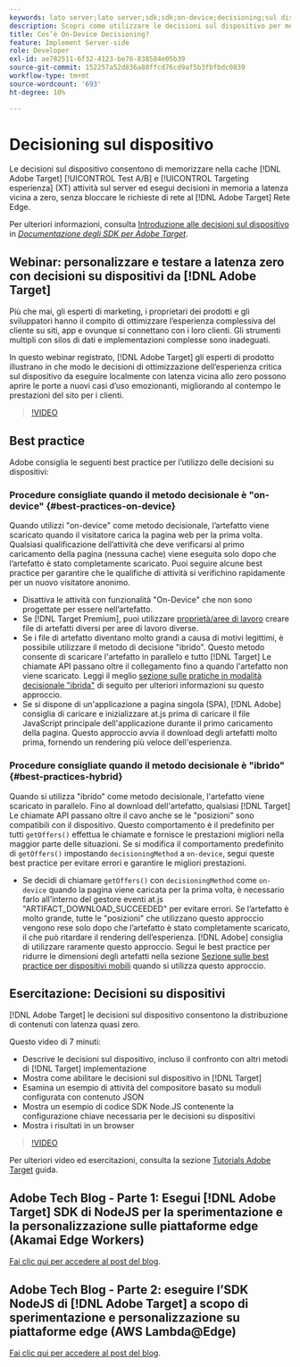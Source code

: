 ```yaml
---
keywords: lato server;lato server;sdk;sdk;on-device;decisioning;sul dispositivo;ondevice;latenza zero;latenza;vicino a zero;node.js
description: Scopri come utilizzare le decisioni sul dispositivo per memorizzare in cache il tuo [!DNL Target] Attività A/B e MVT sul server per eseguire decisioni in memoria a latenza quasi zero.
title: Cos’è On-Device Decisioning?
feature: Implement Server-side
role: Developer
exl-id: ae782511-6f32-4123-be76-838584e05b39
source-git-commit: 152257a52d836a88ffcd76cd9af5b3fbfbdc0839
workflow-type: tm+mt
source-wordcount: '693'
ht-degree: 10%

---
```


# Decisioning sul dispositivo

Le decisioni sul dispositivo consentono di memorizzare nella cache [!DNL Adobe Target] [!UICONTROL Test A/B] e [!UICONTROL Targeting esperienza] (XT) attività sul server ed esegui decisioni in memoria a latenza vicina a zero, senza bloccare le richieste di rete al [!DNL Adobe Target] Rete Edge.

Per ulteriori informazioni, consulta [Introduzione alle decisioni sul dispositivo](https://adobetarget-sdks.gitbook.io/docs/on-device-decisioning/introduction-to-on-device-decisioning) in *[Documentazione degli SDK per Adobe Target](https://adobetarget-sdks.gitbook.io/docs/)*.

## Webinar: personalizzare e testare a latenza zero con decisioni su dispositivi da [!DNL Adobe Target]

Più che mai, gli esperti di marketing, i proprietari dei prodotti e gli sviluppatori hanno il compito di ottimizzare l’esperienza complessiva del cliente su siti, app e ovunque si connettano con i loro clienti. Gli strumenti multipli con silos di dati e implementazioni complesse sono inadeguati.

In questo webinar registrato, [!DNL Adobe Target] gli esperti di prodotto illustrano in che modo le decisioni di ottimizzazione dell’esperienza critica sul dispositivo da eseguire localmente con latenza vicina allo zero possono aprire le porte a nuovi casi d’uso emozionanti, migliorando al contempo le prestazioni del sito per i clienti.

>[!VIDEO](https://video.tv.adobe.com/v/328148)

## Best practice

Adobe consiglia le seguenti best practice per l’utilizzo delle decisioni su dispositivi:

### Procedure consigliate quando il metodo decisionale è &quot;on-device&quot; {#best-practices-on-device}

Quando utilizzi &quot;on-device&quot; come metodo decisionale, l’artefatto viene scaricato quando il visitatore carica la pagina web per la prima volta. Qualsiasi qualificazione dell’attività che deve verificarsi al primo caricamento della pagina (nessuna cache) viene eseguita solo dopo che l’artefatto è stato completamente scaricato. Puoi seguire alcune best practice per garantire che le qualifiche di attività si verifichino rapidamente per un nuovo visitatore anonimo.

* Disattiva le attività con funzionalità &quot;On-Device&quot; che non sono progettate per essere nell’artefatto.
* Se [!DNL Target Premium], puoi utilizzare [proprietà/aree di lavoro](/help/main/administrating-target/c-user-management/property-channel/property-channel.md) creare file di artefatti diversi per aree di lavoro diverse.
* Se i file di artefatto diventano molto grandi a causa di motivi legittimi, è possibile utilizzare il metodo di decisione &quot;ibrido&quot;. Questo metodo consente di scaricare l&#39;artefatto in parallelo e tutto [!DNL Target] Le chiamate API passano oltre il collegamento fino a quando l&#39;artefatto non viene scaricato. Leggi il meglio [sezione sulle pratiche in modalità decisionale &quot;ibrida&quot;](#best-practices-hybrid) di seguito per ulteriori informazioni su questo approccio.
* Se si dispone di un&#39;applicazione a pagina singola (SPA), [!DNL Adobe] consiglia di caricare e inizializzare at.js prima di caricare il file JavaScript principale dell&#39;applicazione durante il primo caricamento della pagina. Questo approccio avvia il download degli artefatti molto prima, fornendo un rendering più veloce dell&#39;esperienza.

### Procedure consigliate quando il metodo decisionale è &quot;ibrido&quot; {#best-practices-hybrid}

Quando si utilizza &quot;ibrido&quot; come metodo decisionale, l&#39;artefatto viene scaricato in parallelo. Fino al download dell&#39;artefatto, qualsiasi [!DNL Target] Le chiamate API passano oltre il cavo anche se le &quot;posizioni&quot; sono compatibili con il dispositivo. Questo comportamento è il predefinito per tutti `getOffers()` effettua le chiamate e fornisce le prestazioni migliori nella maggior parte delle situazioni. Se si modifica il comportamento predefinito di `getOffers()` impostando `decisioningMethod` a `on-device`, segui queste best practice per evitare errori e garantire le migliori prestazioni.

* Se decidi di chiamare `getOffers()` con `decisioningMethod` come `on-device` quando la pagina viene caricata per la prima volta, è necessario farlo all’interno del gestore eventi at.js &quot;ARTIFACT_DOWNLOAD_SUCCEEDED&quot; per evitare errori. Se l’artefatto è molto grande, tutte le &quot;posizioni&quot; che utilizzano questo approccio vengono rese solo dopo che l’artefatto è stato completamente scaricato, il che può ritardare il rendering dell’esperienza. [!DNL Adobe] consiglia di utilizzare raramente questo approccio. Segui le best practice per ridurre le dimensioni degli artefatti nella sezione [Sezione sulle best practice per dispositivi mobili](#best-practices-on-device) quando si utilizza questo approccio.

## Esercitazione: Decisioni su dispositivi

[!DNL Adobe Target] le decisioni sul dispositivo consentono la distribuzione di contenuti con latenza quasi zero.

Questo video di 7 minuti:

* Descrive le decisioni sul dispositivo, incluso il confronto con altri metodi di [!DNL Target] implementazione
* Mostra come abilitare le decisioni sul dispositivo in [!DNL Target]
* Esamina un esempio di attività del compositore basato su moduli configurata con contenuto JSON
* Mostra un esempio di codice SDK Node.JS contenente la configurazione chiave necessaria per le decisioni su dispositivi
* Mostra i risultati in un browser

>[!VIDEO](https://video.tv.adobe.com/v/329032)

Per ulteriori video ed esercitazioni, consulta la sezione [Tutorials Adobe Target](https://experienceleague.adobe.com/docs/target-learn/tutorials/overview.html?lang=it) guida.

## Adobe Tech Blog - Parte 1: Esegui [!DNL Adobe Target] SDK di NodeJS per la sperimentazione e la personalizzazione sulle piattaforme edge (Akamai Edge Workers)

[Fai clic qui per accedere al post del blog](https://medium.com/adobetech/part-1-run-adobe-target-nodejs-sdk-for-experimentation-and-personalization-on-edge-platforms-4d8660964ed9).

## Adobe Tech Blog - Parte 2: eseguire l’SDK NodeJS di [!DNL Adobe Target] a scopo di sperimentazione e personalizzazione su piattaforme edge (AWS Lambda@Edge)

[Fai clic qui per accedere al post del blog](https://medium.com/adobetech/part-2-run-adobe-target-nodejs-sdk-for-experimentation-and-personalization-on-edge-platforms-aws-4d6bdac24563).
